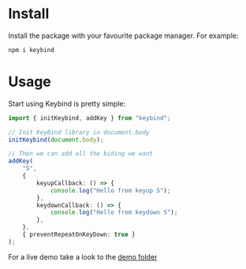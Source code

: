 # Install

Install the package with your favourite package manager. For example:

```ts
npm i keybind
```

# Usage

Start using Keybind is pretty simple:

```ts
import { initKeybind, addKey } from "keybind";

// Init KeyBind library in document.body
initKeybind(document.body);

// Then we can add all the biding we want
addKey(
	"S",
	{
		keyupCallback: () => {
			console.log("Hello from keyup S");
		},
		keydownCallback: () => {
			console.log("Hello from keydown S");
		},
	},
	{ preventRepeatOnKeyDown: true }
);
```

For a live demo take a look to the [demo folder](https://github.com/longo-andrea/keybind/tree/main/demo)
